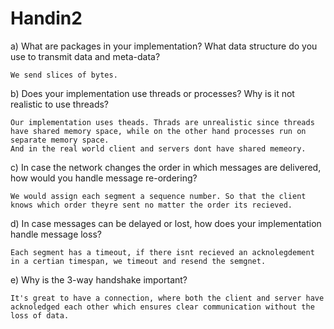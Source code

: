 # Handin2

a) What are packages in your implementation? What data structure do you use to transmit data and meta-data?

    We send slices of bytes.

b) Does your implementation use threads or processes? Why is it not realistic to use threads?

    Our implementation uses theads. Thrads are unrealistic since threads have shared memory space, while on the other hand processes run on separate memory space.
    And in the real world client and servers dont have shared memeory.

c) In case the network changes the order in which messages are delivered, how would you handle message re-ordering?

    We would assign each segment a sequence number. So that the client knows which order theyre sent no matter the order its recieved. 

d) In case messages can be delayed or lost, how does your implementation handle message loss?

    Each segment has a timeout, if there isnt recieved an acknolegdement in a certian timespan, we timeout and resend the semgnet.

e) Why is the 3-way handshake important?

    It's great to have a connection, where both the client and server have acknoledged each other which ensures clear communication without the loss of data.